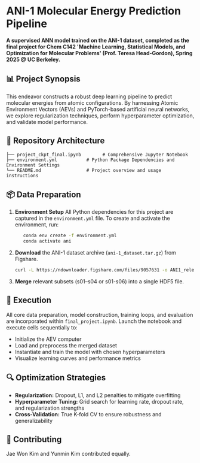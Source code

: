 # ANI-1 Molecular Energy Prediction Pipeline
**A supervised ANN model trained on the ANI-1 dataset, completed as the final project for Chem C142 'Machine Learning, Statistical Models, and Optimization for Molecular Problems' (Prof. Teresa Head-Gordon), Spring 2025 @ UC Berkeley.**

## 📊 Project Synopsis

This endeavor constructs a robust deep learning pipeline to predict molecular energies from atomic configurations. By harnessing Atomic Environment Vectors (AEVs) and PyTorch-based artificial neural networks, we explore regularization techniques, perform hyperparameter optimization, and validate model performance.

## 📁 Repository Architecture

```
├── project_ckpt_final.ipynb        # Comprehensive Jupyter Notebook
├── environment.yml           # Python Package Dependencies and Environment Settings
└── README.md                 # Project overview and usage instructions
```

## 📦 Data Preparation

1. **Environment Setup** All Python dependencies for this project are captured in the `environment.yml` file. To create and activate the environment, run:

   ```bash
      conda env create -f environment.yml
      conda activate ani
   ```
2. **Download** the ANI-1 dataset archive (`ani-1_dataset.tar.gz`) from Figshare.

   ```bash
   curl -L https://ndownloader.figshare.com/files/9057631 -o ANI1_release.tar.gz
   ```
3. **Merge** relevant subsets (s01–s04 or s01-s06) into a single HDF5 file. 

## 🚀 Execution

All core data preparation, model construction, training loops, and evaluation are incorporated within `final_project.ipynb`. Launch the notebook and execute cells sequentially to:

- Initialize the AEV computer
- Load and preprocess the merged dataset
- Instantiate and train the model with chosen hyperparameters
- Visualize learning curves and performance metrics

## 🔍 Optimization Strategies

- **Regularization:** Dropout, L1, and L2 penalties to mitigate overfitting
- **Hyperparameter Tuning:** Grid search for learning rate, dropout rate, and regularization strengths
- **Cross-Validation:** True K-fold CV to ensure robustness and generalizability

## 🤝 Contributing

Jae Won Kim and Yunmin Kim contributed equally. 

